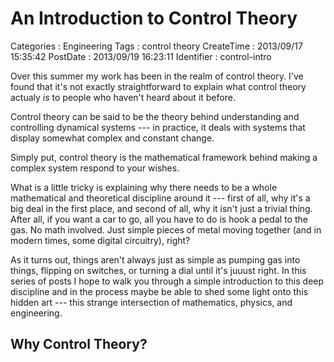 An Introduction to Control Theory
=================================

Categories
:   Engineering
Tags
:   control theory
CreateTime
:   2013/09/17 15:35:42
PostDate
:   2013/09/19 16:23:11
Identifier
:   control-intro

Over this summer my work has been in the realm of control theory.  I've found
that it's not exactly straightforward to explain what control theory actualy
*is* to people who haven't heard about it before.

Control theory can be said to be the theory behind understanding and
controlling dynamical systems --- in practice, it deals with systems that
display somewhat complex and constant change.

Simply put, control theory is the mathematical framework behind making a
complex system respond to your wishes.

What is a little tricky is explaining why there needs to be a whole
mathematical and theoretical discipline around it --- first of all, why it's a
big deal in the first place, and second of all, why it isn't just a trivial
thing.  After all, if you want a car to go, all you have to do is hook a pedal
to the gas.  No math involved. Just simple pieces of metal moving together
(and in modern times, some digital circuitry), right?

As it turns out, things aren't always just as simple as pumping gas into
things, flipping on switches, or turning a dial until it's juuust right.  In
this series of posts I hope to walk you through a simple introduction to this
deep discipline and in the process maybe be able to shed some light onto this
hidden art --- this strange intersection of mathematics, physics, and
engineering.

Why Control Theory?
-------------------



